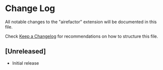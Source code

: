 # Change Log

All notable changes to the "airefactor" extension will be documented in this file.

Check [Keep a Changelog](http://keepachangelog.com/) for recommendations on how to structure this file.

## [Unreleased]

- Initial release